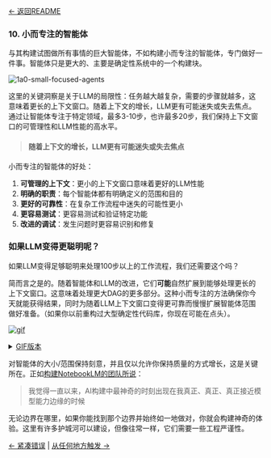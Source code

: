 [← 返回README](https://github.com/humanlayer/12-factor-agents/blob/main/README.md)

### 10. 小而专注的智能体

与其构建试图做所有事情的巨大智能体，不如构建小而专注的智能体，专门做好一件事。智能体只是更大的、主要是确定性系统中的一个构建块。

![1a0-small-focused-agents](https://github.com/humanlayer/12-factor-agents/blob/main/img/1a0-small-focused-agents.png)

这里的关键洞察是关于LLM的局限性：任务越大越复杂，需要的步骤就越多，这意味着更长的上下文窗口。随着上下文的增长，LLM更有可能迷失或失去焦点。通过让智能体专注于特定领域，最多3-10步，也许最多20步，我们保持上下文窗口的可管理性和LLM性能的高水平。

> #### 随着上下文的增长，LLM更有可能迷失或失去焦点

小而专注的智能体的好处：

1. **可管理的上下文**：更小的上下文窗口意味着更好的LLM性能
2. **明确的职责**：每个智能体都有明确定义的范围和目的
3. **更好的可靠性**：在复杂工作流程中迷失的可能性更小
4. **更容易测试**：更容易测试和验证特定功能
5. **改进的调试**：发生问题时更容易识别和修复

### 如果LLM变得更聪明呢？

如果LLM变得足够聪明来处理100步以上的工作流程，我们还需要这个吗？

简而言之是的。随着智能体和LLM的改进，它们**可能**自然扩展到能够处理更长的上下文窗口。这意味着处理更大DAG的更多部分。这种小而专注的方法确保你今天就能获得结果，同时为随着LLM上下文窗口变得更可靠而慢慢扩展智能体范围做好准备。（如果你以前重构过大型确定性代码库，你现在可能在点头）。

[![gif](https://github.com/humanlayer/12-factor-agents/blob/main/img/1a5-agent-scope-grow.gif)](https://github.com/user-attachments/assets/0cd3f52c-046e-4d5e-bab4-57657157c82f
)

<details>
<summary><a href="https://github.com/humanlayer/12-factor-agents/blob/main/img/1a5-agent-scope-grow.gif">GIF版本</a></summary>
![gif](https://github.com/humanlayer/12-factor-agents/blob/main/img/1a5-agent-scope-grow.gif)
</details>

对智能体的大小/范围保持刻意，并且仅以允许你保持质量的方式增长，这是关键所在。正如[构建NotebookLM的团队所说](https://open.substack.com/pub/swyx/p/notebooklm?selection=08e1187c-cfee-4c63-93c9-71216640a5f8&utm_campaign=post-share-selection&utm_medium=web)：

> 我觉得一直以来，AI构建中最神奇的时刻出现在我真正、真正、真正接近模型能力边缘的时候

无论边界在哪里，如果你能找到那个边界并始终如一地做对，你就会构建神奇的体验。这里有许多护城河可以建设，但像往常一样，它们需要一些工程严谨性。

[← 紧凑错误](https://github.com/humanlayer/12-factor-agents/blob/main/content/factor-09-compact-errors.md) | [从任何地方触发 →](https://github.com/humanlayer/12-factor-agents/blob/main/content/factor-11-trigger-from-anywhere.md)